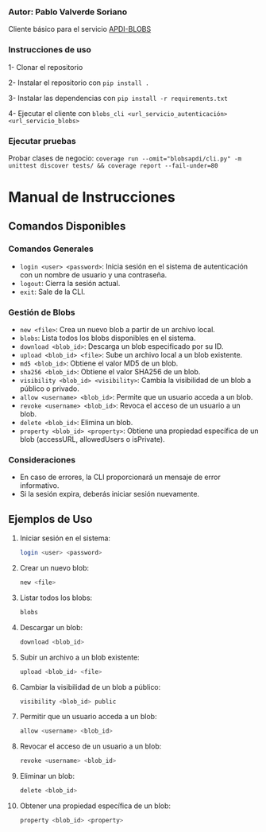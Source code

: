 ### Autor: Pablo Valverde Soriano

Cliente básico para el servicio [APDI-BLOBS](https://github.com/pavalso/APDI)

### Instrucciones de uso

1- Clonar el repositorio

2- Instalar el repositorio con ```pip install .```

3- Instalar las dependencias con ```pip install -r requirements.txt```

4- Ejecutar el cliente con ```blobs_cli <url_servicio_autenticación> <url_servicio_blobs>```

### Ejecutar pruebas

Probar clases de negocio: ```coverage run --omit="blobsapdi/cli.py" -m unittest discover tests/ && coverage report --fail-under=80```

# Manual de Instrucciones

## Comandos Disponibles

### Comandos Generales
- `login <user> <password>`: Inicia sesión en el sistema de autenticación con un nombre de usuario y una contraseña.
- `logout`: Cierra la sesión actual.
- `exit`: Sale de la CLI.

### Gestión de Blobs
- `new <file>`: Crea un nuevo blob a partir de un archivo local.
- `blobs`: Lista todos los blobs disponibles en el sistema.
- `download <blob_id>`: Descarga un blob especificado por su ID.
- `upload <blob_id> <file>`: Sube un archivo local a un blob existente.
- `md5 <blob_id>`: Obtiene el valor MD5 de un blob.
- `sha256 <blob_id>`: Obtiene el valor SHA256 de un blob.
- `visibility <blob_id> <visibility>`: Cambia la visibilidad de un blob a público o privado.
- `allow <username> <blob_id>`: Permite que un usuario acceda a un blob.
- `revoke <username> <blob_id>`: Revoca el acceso de un usuario a un blob.
- `delete <blob_id>`: Elimina un blob.
- `property <blob_id> <property>`: Obtiene una propiedad específica de un blob (accessURL, allowedUsers o isPrivate).

### Consideraciones
- En caso de errores, la CLI proporcionará un mensaje de error informativo.
- Si la sesión expira, deberás iniciar sesión nuevamente.

## Ejemplos de Uso
1. Iniciar sesión en el sistema:
   ```bash
   login <user> <password>
   ```

2. Crear un nuevo blob:
   ```bash
   new <file>
   ```

3. Listar todos los blobs:
   ```bash
   blobs
   ```

4. Descargar un blob:
   ```bash
   download <blob_id>
   ```

5. Subir un archivo a un blob existente:
   ```bash
   upload <blob_id> <file>
   ```

6. Cambiar la visibilidad de un blob a público:
   ```bash
   visibility <blob_id> public
   ```

7. Permitir que un usuario acceda a un blob:
   ```bash
   allow <username> <blob_id>
   ```

8. Revocar el acceso de un usuario a un blob:
   ```bash
   revoke <username> <blob_id>
   ```

9. Eliminar un blob:
   ```bash
   delete <blob_id>
   ```

10. Obtener una propiedad específica de un blob:
    ```bash
    property <blob_id> <property>
    ```
